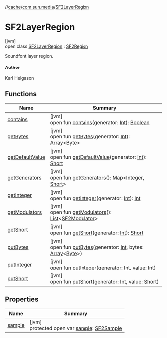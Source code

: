 //[cache](../../../index.md)/[com.sun.media](../index.md)/[SF2LayerRegion](index.md)

# SF2LayerRegion

[jvm]\
open class [SF2LayerRegion](index.md) : [SF2Region](../-s-f2-region/index.md)

Soundfont layer region.

#### Author

Karl Helgason

## Functions

| Name | Summary |
|---|---|
| [contains](../-s-f2-region/contains.md) | [jvm]<br>open fun [contains](../-s-f2-region/contains.md)(generator: [Int](https://kotlinlang.org/api/latest/jvm/stdlib/kotlin/-int/index.html)): [Boolean](https://kotlinlang.org/api/latest/jvm/stdlib/kotlin/-boolean/index.html) |
| [getBytes](../-s-f2-region/get-bytes.md) | [jvm]<br>open fun [getBytes](../-s-f2-region/get-bytes.md)(generator: [Int](https://kotlinlang.org/api/latest/jvm/stdlib/kotlin/-int/index.html)): [Array](https://kotlinlang.org/api/latest/jvm/stdlib/kotlin/-array/index.html)&lt;[Byte](https://kotlinlang.org/api/latest/jvm/stdlib/kotlin/-byte/index.html)&gt; |
| [getDefaultValue](../-s-f2-region/get-default-value.md) | [jvm]<br>open fun [getDefaultValue](../-s-f2-region/get-default-value.md)(generator: [Int](https://kotlinlang.org/api/latest/jvm/stdlib/kotlin/-int/index.html)): [Short](https://kotlinlang.org/api/latest/jvm/stdlib/kotlin/-short/index.html) |
| [getGenerators](../-s-f2-instrument-region/index.md#-1431533763%2FFunctions%2F-82533025) | [jvm]<br>open fun [getGenerators](../-s-f2-instrument-region/index.md#-1431533763%2FFunctions%2F-82533025)(): [Map](https://docs.oracle.com/javase/8/docs/api/java/util/Map.html)&lt;[Integer](https://docs.oracle.com/javase/8/docs/api/java/lang/Integer.html), [Short](https://docs.oracle.com/javase/8/docs/api/java/lang/Short.html)&gt; |
| [getInteger](../-s-f2-region/get-integer.md) | [jvm]<br>open fun [getInteger](../-s-f2-region/get-integer.md)(generator: [Int](https://kotlinlang.org/api/latest/jvm/stdlib/kotlin/-int/index.html)): [Int](https://kotlinlang.org/api/latest/jvm/stdlib/kotlin/-int/index.html) |
| [getModulators](../-s-f2-instrument-region/index.md#-1843354791%2FFunctions%2F-82533025) | [jvm]<br>open fun [getModulators](../-s-f2-instrument-region/index.md#-1843354791%2FFunctions%2F-82533025)(): [List](https://docs.oracle.com/javase/8/docs/api/java/util/List.html)&lt;[SF2Modulator](../-s-f2-modulator/index.md)&gt; |
| [getShort](../-s-f2-region/get-short.md) | [jvm]<br>open fun [getShort](../-s-f2-region/get-short.md)(generator: [Int](https://kotlinlang.org/api/latest/jvm/stdlib/kotlin/-int/index.html)): [Short](https://kotlinlang.org/api/latest/jvm/stdlib/kotlin/-short/index.html) |
| [putBytes](../-s-f2-region/put-bytes.md) | [jvm]<br>open fun [putBytes](../-s-f2-region/put-bytes.md)(generator: [Int](https://kotlinlang.org/api/latest/jvm/stdlib/kotlin/-int/index.html), bytes: [Array](https://kotlinlang.org/api/latest/jvm/stdlib/kotlin/-array/index.html)&lt;[Byte](https://kotlinlang.org/api/latest/jvm/stdlib/kotlin/-byte/index.html)&gt;) |
| [putInteger](../-s-f2-region/put-integer.md) | [jvm]<br>open fun [putInteger](../-s-f2-region/put-integer.md)(generator: [Int](https://kotlinlang.org/api/latest/jvm/stdlib/kotlin/-int/index.html), value: [Int](https://kotlinlang.org/api/latest/jvm/stdlib/kotlin/-int/index.html)) |
| [putShort](../-s-f2-region/put-short.md) | [jvm]<br>open fun [putShort](../-s-f2-region/put-short.md)(generator: [Int](https://kotlinlang.org/api/latest/jvm/stdlib/kotlin/-int/index.html), value: [Short](https://kotlinlang.org/api/latest/jvm/stdlib/kotlin/-short/index.html)) |

## Properties

| Name | Summary |
|---|---|
| [sample](sample.md) | [jvm]<br>protected open var [sample](sample.md): [SF2Sample](../-s-f2-sample/index.md) |

